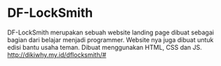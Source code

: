 # DF-LockSmith

DF-LockSmith merupakan sebuah website landing page dibuat sebagai bagian dari belajar menjadi programmer.
Website nya juga dibuat untuk edisi bantu usaha teman.
Dibuat menggunakan HTML, CSS dan JS.
http://dikiwhy.my.id/dflocksmith/#
